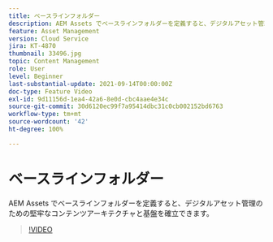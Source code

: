 ```yaml
---
title: ベースラインフォルダー
description: AEM Assets でベースラインフォルダーを定義すると、デジタルアセット管理のための堅牢なコンテンツアーキテクチャと基盤を確立できます。
feature: Asset Management
version: Cloud Service
jira: KT-4870
thumbnail: 33496.jpg
topic: Content Management
role: User
level: Beginner
last-substantial-update: 2021-09-14T00:00:00Z
doc-type: Feature Video
exl-id: 9d11156d-1ea4-42a6-8e0d-cbc4aae4e34c
source-git-commit: 30d6120ec99f7a95414dbc31c0cb002152bd6763
workflow-type: tm+mt
source-wordcount: '42'
ht-degree: 100%

---
```


# ベースラインフォルダー

AEM Assets でベースラインフォルダーを定義すると、デジタルアセット管理のための堅牢なコンテンツアーキテクチャと基盤を確立できます。

>[!VIDEO](https://video.tv.adobe.com/v/33496?quality=12&learn=on)
